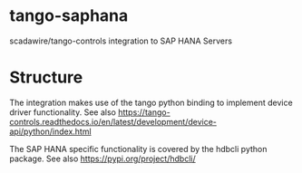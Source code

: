 # tango-saphana

scadawire/tango-controls integration to SAP HANA Servers

# Structure

The integration makes use of the tango python binding to implement device driver functionality.
See also https://tango-controls.readthedocs.io/en/latest/development/device-api/python/index.html

The SAP HANA specific functionality is covered by the hdbcli python package.
See also https://pypi.org/project/hdbcli/
